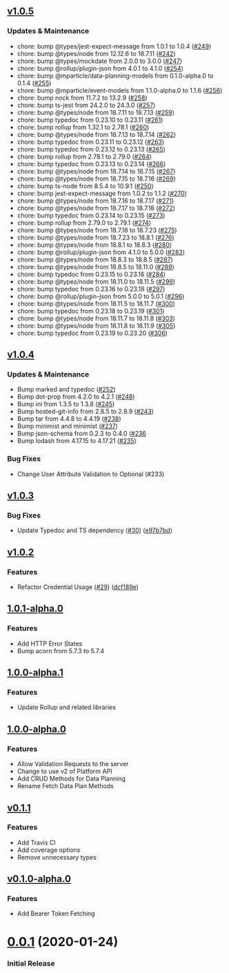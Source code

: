 ## [v1.0.5](https://github.com/mParticle/data-planning-node/compare/v1.0.4...v1.0.5)

### Updates & Maintenance
* chore: bump @types/jest-expect-message from 1.0.1 to 1.0.4 ([#249](https://github.com/mParticle/data-planning-node/pull/249))
* chore: bump @types/node from 12.12.6 to 18.7.11 ([#242](https://github.com/mParticle/data-planning-node/pull/242))
* chore: bump @types/mockdate from 2.0.0 to 3.0.0 ([#247](https://github.com/mParticle/data-planning-node/pull/247))
* chore: bump @rollup/plugin-json from 4.0.1 to 4.1.0 ([#254](https://github.com/mParticle/data-planning-node/pull/254))
* chore: bump @mparticle/data-planning-models from 0.1.0-alpha.0 to 0.1.4 ([#255](https://github.com/mParticle/data-planning-node/pull/255))
* chore: bump @mparticle/event-models from 1.1.0-alpha.0 to 1.1.6 ([#256](https://github.com/mParticle/data-planning-node/pull/#256))
* chore: bump nock from 11.7.2 to 13.2.9 ([#258](https://github.com/mParticle/data-planning-node/pull/#258))
* chore: bump ts-jest from 24.2.0 to 24.3.0 ([#257](https://github.com/mParticle/data-planning-node/pull/#257))
* chore: bump @types/node from 18.7.11 to 18.7.13 ([#259](https://github.com/mParticle/data-planning-node/pull/#259))
* chore: bump typedoc from 0.23.10 to 0.23.11 ([#261](https://github.com/mParticle/data-planning-node/pull/#261))
* chore: bump rollup from 1.32.1 to 2.78.1 ([#260](https://github.com/mParticle/data-planning-node/pull/#260))
* chore: bump @types/node from 18.7.13 to 18.7.14 ([#262](https://github.com/mParticle/data-planning-node/pull/#262))
* chore: bump typedoc from 0.23.11 to 0.23.12 ([#263](https://github.com/mParticle/data-planning-node/pull/#263))
* chore: bump typedoc from 0.23.12 to 0.23.13 ([#265](https://github.com/mParticle/data-planning-node/pull/#265))
* chore: bump rollup from 2.78.1 to 2.79.0 ([#264](https://github.com/mParticle/data-planning-node/pull/#264))
* chore: bump typedoc from 0.23.13 to 0.23.14 ([#266](https://github.com/mParticle/data-planning-node/pull/#266))
* chore: bump @types/node from 18.7.14 to 18.7.15 ([#267](https://github.com/mParticle/data-planning-node/pull/#267))
* chore: bump @types/node from 18.7.15 to 18.7.16 ([#269](https://github.com/mParticle/data-planning-node/pull/#269))
* chore: bump ts-node from 8.5.4 to 10.9.1 ([#250](https://github.com/mParticle/data-planning-node/pull/#250))
* chore: bump jest-expect-message from 1.0.2 to 1.1.2 ([#270](https://github.com/mParticle/data-planning-node/pull/#270))
* chore: bump @types/node from 18.7.16 to 18.7.17 ([#271](https://github.com/mParticle/data-planning-node/pull/#271))
* chore: bump @types/node from 18.7.17 to 18.7.18 ([#272](https://github.com/mParticle/data-planning-node/pull/#272))
* chore: bump typedoc from 0.23.14 to 0.23.15 ([#273](https://github.com/mParticle/data-planning-node/pull/#273))
* chore: bump rollup from 2.79.0 to 2.79.1 ([#274](https://github.com/mParticle/data-planning-node/pull/#274))
* chore: bump @types/node from 18.7.18 to 18.7.23 ([#275](https://github.com/mParticle/data-planning-node/pull/#275))
* chore: bump @types/node from 18.7.23 to 18.8.1 ([#276](https://github.com/mParticle/data-planning-node/pull/#276))
* chore: bump @types/node from 18.8.1 to 18.8.3 ([#280](https://github.com/mParticle/data-planning-node/pull/#280))
* chore: bump @rollup/plugin-json from 4.1.0 to 5.0.0 ([#283](https://github.com/mParticle/data-planning-node/pull/#283))
* chore: bump @types/node from 18.8.3 to 18.8.5 ([#287](https://github.com/mParticle/data-planning-node/pull/#287))
* chore: bump @types/node from 18.8.5 to 18.11.0 ([#289](https://github.com/mParticle/data-planning-node/pull/#289))
* chore: bump typedoc from 0.23.15 to 0.23.16 ([#284](https://github.com/mParticle/data-planning-node/pull/#284))
* chore: bump @types/node from 18.11.0 to 18.11.5 ([#299](https://github.com/mParticle/data-planning-node/pull/#299))
* chore: bump typedoc from 0.23.16 to 0.23.18 ([#297](https://github.com/mParticle/data-planning-node/pull/#297))
* chore: bump @rollup/plugin-json from 5.0.0 to 5.0.1 ([#296](https://github.com/mParticle/data-planning-node/pull/#296))
* chore: bump @types/node from 18.11.5 to 18.11.7 ([#300](https://github.com/mParticle/data-planning-node/pull/#300))
* chore: bump typedoc from 0.23.18 to 0.23.19 ([#301](https://github.com/mParticle/data-planning-node/pull/#301))
* chore: bump @types/node from 18.11.7 to 18.11.8 ([#303](https://github.com/mParticle/data-planning-node/pull/#303))
* chore: bump @types/node from 18.11.8 to 18.11.9 ([#305](https://github.com/mParticle/data-planning-node/pull/#305))
* chore: bump typedoc from 0.23.19 to 0.23.20 ([#306](https://github.com/mParticle/data-planning-node/pull/#306))

## [v1.0.4](https://github.com/mParticle/data-planning-node/compare/v1.0.3...v1.0.4)

### Updates & Maintenance
* Bump marked and typedoc ([#252](https://github.com/mParticle/data-planning-node/pull/252)) 
* Bump dot-prop from 4.2.0 to 4.2.1 ([#248](https://github.com/mParticle/data-planning-node/pull/248))
* Bump ini from 1.3.5 to 1.3.8 ([#245](https://github.com/mParticle/data-planning-node/pull/245))
* Bump hosted-git-info from 2.8.5 to 2.8.9 ([#243](https://github.com/mParticle/data-planning-node/pull/243))
* Bump tar from 4.4.8 to 4.4.19 ([#238](https://github.com/mParticle/data-planning-node/pull/238))
* Bump minimist and minimist ([#237](https://github.com/mParticle/data-planning-node/pull/237))
* Bump json-schema from 0.2.3 to 0.4.0 ([#236](https://github.com/mParticle/data-planning-node/pull/236)
* Bump lodash from 4.17.15 to 4.17.21 ([#235](https://github.com/mParticle/data-planning-node/pull/235))


### Bug Fixes
* Change User Attribute Validation to Optional (#233)

## [v1.0.3](https://github.com/mParticle/data-planning-node/compare/v1.0.2...v1.0.3)

### Bug Fixes
* Update Typedoc and TS dependency ([#30](https://github.com/mParticle/data-planning-node/pull/30)) ([e97b7bd](https://github.com/mParticle/data-planning-node/commit/e97b7bdc22b7f72416fe0f87420731691ab776d1))

## [v1.0.2](https://github.com/mParticle/data-planning-node/compare/1.0.1-alpha.0...v1.0.2)

### Features
* Refactor Credential Usage ([#29](https://github.com/mParticle/data-planning-node/pull/29)) ([dcf189e](https://github.com/mParticle/data-planning-node/commit/dcf189eea1ad4548245d7dafb0e367f80b0ad888))


## [1.0.1-alpha.0](https://github.com/mParticle/data-planning-node/compare/1.0.0-alpha.1...1.0.1-alpha.0)

### Features
* Add HTTP Error States
* Bump acorn from 5.7.3 to 5.7.4

## [1.0.0-alpha.1](https://github.com/mParticle/data-planning-node/compare/1.0.0-alpha.0...1.0.0-alpha.1)

### Features

* Update Rollup and related libraries

## [1.0.0-alpha.0](https://github.com/mParticle/data-planning-node/compare/v0.1.1...1.0.0-alpha.0)

### Features

* Allow Validation Requests to the server
* Change to use v2 of Platform API
* Add CRUD Methods for Data Planning
* Rename Fetch Data Plan Methods

## [v0.1.1](https://github.com/mParticle/data-planning-node/compare/v0.1.0-alpha.0...v0.1.1)

### Features

* Add Travis CI
* Add coverage options
* Remove unnecessary types

## [v0.1.0-alpha.0](https://github.com/mParticle/data-planning-node/compare/v0.0.1...v0.1.0-alpha.0)

### Features
* Add Bearer Token Fetching

# [0.0.1](https://github.com/mParticle/data-planning-node/releases/tag/v0.0.1) (2020-01-24)

### Initial Release
